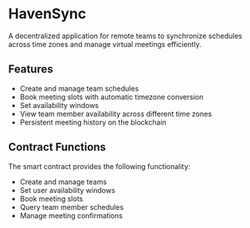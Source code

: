 # HavenSync

A decentralized application for remote teams to synchronize schedules across time zones and manage virtual meetings efficiently.

## Features

- Create and manage team schedules
- Book meeting slots with automatic timezone conversion
- Set availability windows 
- View team member availability across different time zones
- Persistent meeting history on the blockchain

## Contract Functions

The smart contract provides the following functionality:
- Create and manage teams
- Set user availability windows
- Book meeting slots
- Query team member schedules
- Manage meeting confirmations